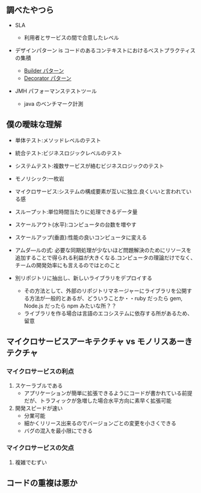 ## 調べたやつら

- SLA

  - 利用者とサービスの間で合意したレベル

- デザインパターン is コードのあるコンテキストにおけるベストプラクティスの集積

  - [Builder パターン](https://www.techscore.com/tech/DesignPattern/Builder)
  - [Decorator パターン](https://www.techscore.com/tech/DesignPattern/Decorator)

- JMH パフォーマンステストツール
  - java のベンチマーク計測

## 僕の曖昧な理解

- 単体テスト:メソッドレベルのテスト
- 統合テスト:ビジネスロジックレベルのテスト
- システムテスト:複数サービスが絡むビジネスロジックのテスト

- モノリシック:一枚岩
- マイクロサービス:システムの構成要素が互いに独立.良くいいと言われている感
- スループット:単位時間当たりに処理できるデータ量

- スケールアウト(水平):コンピュータの台数を増やす
- スケールアップ(垂直):性能の良いコンピュータに変える
- アムダ―ルの式: 必要な同期処理が少ないほど問題解決のためにリソースを追加することで得られる利益が大きくなる.コンピュータの理論だけでなく、チームの開発効率にも言えるのではとのこと

- 別リポジトリに抽出し、新しいライブラリをデプロイする
  - その方法として、外部のリポジトリマネージャーにライブラリを公開する方法が一般的とあるが、どういうことか・・ruby だったら gem, Node.js だったら npm みたいな所？？
  - ライブラリを作る場合は言語のエコシステムに依存する所があるため、留意

## マイクロサービスアーキテクチャ vs モノリスあーきテクチャ

### マイクロサービスの利点

1. スケーラブルである
   - アプリケーションが簡単に拡張できるようにコードが書かれている前提だが、トラフィックが急増した場合水平方向に素早く拡張可能
2. 開発スピードが速い
   - 分業可能
   - 細かくリリース出来るのでバージョンごとの変更を小さくできる
   - バグの混入を最小限にできる

### マイクロサービスの欠点

1. 複雑でむずい

## コードの重複は悪か
